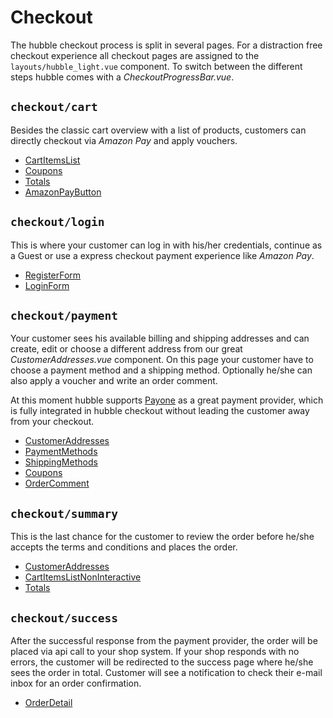 # Checkout 
The hubble checkout process is split in several pages. For a distraction free checkout
experience all checkout pages are assigned to the `layouts/hubble_light.vue` component.
To switch between the different steps hubble comes with a _CheckoutProgressBar.vue_.

## `checkout/cart`
Besides the classic cart overview with a list of products, customers can directly checkout via 
_Amazon Pay_ and apply vouchers.

- [CartItemsList](../Components/CartItemsList)
- [Coupons](../Components/Coupons)
- [Totals](../Components/Totals)
- [AmazonPayButton](../Components/AmazonPayButton)

## `checkout/login`
This is where your customer can log in with his/her credentials, continue as a Guest or use 
a express checkout payment experience like _Amazon Pay_.

- [RegisterForm](../Components/RegisterForm)
- [LoginForm](../Components/LoginForm)

## `checkout/payment`
Your customer sees his available billing and shipping addresses and can create, edit or choose 
a different address from our great _CustomerAddresses.vue_ component.
On this page your customer have to choose a payment method and a shipping method. Optionally 
he/she can also apply a voucher and write an order comment.

At this moment hubble supports [Payone](https://www.bspayone.com/) as a great payment provider,
which is fully integrated in hubble checkout without leading the customer away from your checkout.

- [CustomerAddresses](../Components/CustomerAddresses) 
- [PaymentMethods](../Components/PaymentMethods) 
- [ShippingMethods](../Components/ShippingMethods) 
- [Coupons](../Components/Coupons) 
- [OrderComment](../Components/OrderComment) 

## `checkout/summary`
This is the last chance for the customer to review the order before he/she accepts the terms
and conditions and places the order.

- [CustomerAddresses](../Components/CustomerAddresses)
- [CartItemsListNonInteractive](../Components/CartItemsListNonInteractive) 
- [Totals](../Components/Totals)

## `checkout/success`
After the successful response from the payment provider, the order will be placed via api call
to your shop system. If your shop responds with no errors, the customer will be redirected
to the success page where he/she sees the order in total. Customer will see a notification to
check their e-mail inbox for an order confirmation.

- [OrderDetail](../Components/OrderDetail) 


